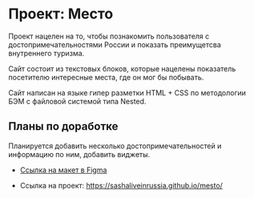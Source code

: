 # Проект: Место

Проект нацелен на то, чтобы познакомить пользователя с достопримечательностями России и показать преимущетсва внутреннего туризма.  
  
Сайт состоит из текстовых блоков, которые нацелены показатель посетителю интересные места, где он мог бы побывать.   
  
Сайт написан на языке гипер разметки HTML + CSS по методологии БЭМ c файловой системой типа Nested.  
  
## Планы по доработке  
Планируется добавить несколько достопримечательностей и информацию по ним, добавить виджеты.

* [Ссылка на макет в Figma](https://www.figma.com/file/2cn9N9jSkmxD84oJik7xL7/JavaScript.-Sprint-4?node-id=0%3A1)

* Ссылка на проект: https://sashaliveinrussia.github.io/mesto/
